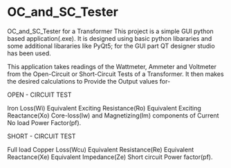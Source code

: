 # OC_and_SC_Tester
OC_and_SC_Tester for a Transformer
This project is a simple GUI python based application(.exe). It is designed using basic python libararies and some additional libararies like PyQt5; for the GUI part QT designer studio has been used.

This application takes readings of the Wattmeter, Ammeter and Voltmeter from the Open-Circuit or Short-Circuit Tests of a Transformer. It then makes the desired calculations to Provide the Output values for-

OPEN - CIRCUIT TEST

Iron Loss(Wi)
Equivalent Exciting Resistance(Ro)
Equivalent Exciting Reactance(Xo)
Core-loss(Iw) and Magnetizing(Im) components of Current
No load Power Factor(pf).

SHORT - CIRCUIT TEST

Full load Copper Loss(Wcu)
Equivalent Resistance(Re)
Equivalent Reactance(Xe)
Equivalent Impedance(Ze)
Short circuit Power factor(pf).
